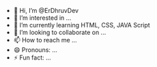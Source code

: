 - 👋 Hi, I’m @ErDhruvDev
- 👀 I’m interested in ...
- 🌱 I’m currently learning HTML, CSS, JAVA Script
- 💞️ I’m looking to collaborate on ...
- 📫 How to reach me ...
- 😄 Pronouns: ...
- ⚡ Fun fact: ...

<!---
ErDhruvDev/ErDhruvDev is a ✨ special ✨ repository because its `README.md` (this file) appears on your GitHub profile.
You can click the Preview link to take a look at your changes.
--->
